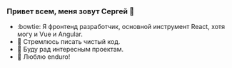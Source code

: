 ### Привет всем, меня зовут Сергей 👋

- :bowtie: Я фронтенд разработчик, основной инструмент React, хотя могу и Vue и Angular.
- :dart: Стремлюсь писать чистый код.
- :green_apple: Буду рад интересным проектам.
- :mountain_bicyclist: Люблю enduro!




<!--
**sdavkov/sdavkov** is a ✨ _special_ ✨ repository because its `README.md` (this file) appears on your GitHub profile.

Here are some ideas to get you started:

- 🔭 I’m currently working on ...
- 🌱 I’m currently learning ...
- 👯 I’m looking to collaborate on ...
- 🤔 I’m looking for help with ...
- 💬 Ask me about ...
- 📫 How to reach me: ...
- 😄 Pronouns: ...
- ⚡ Fun fact: ...
-->
